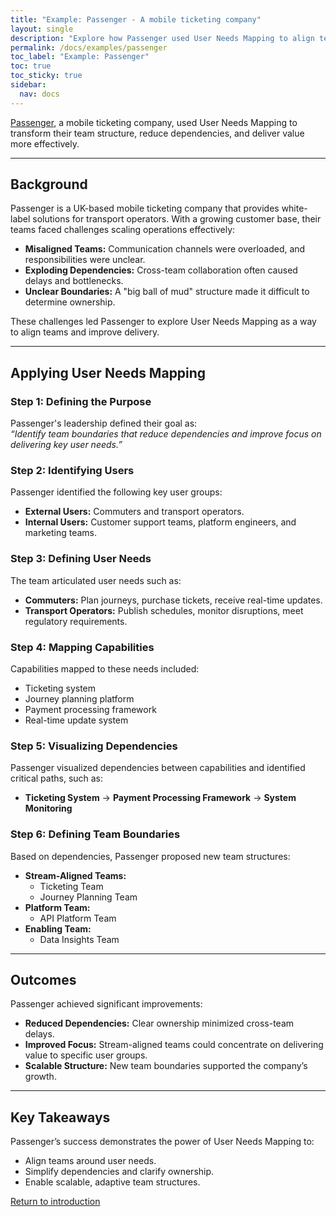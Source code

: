 ```yaml
---
title: "Example: Passenger - A mobile ticketing company"
layout: single
description: "Explore how Passenger used User Needs Mapping to align teams, reduce dependencies, and improve delivery."
permalink: /docs/examples/passenger
toc_label: "Example: Passenger"
toc: true
toc_sticky: true
sidebar:
  nav: docs
---
```


[Passenger](https://passenger.tech), a mobile ticketing company, used User Needs Mapping to transform their team structure, reduce dependencies, and deliver value more effectively.

---

## Background

Passenger is a UK-based mobile ticketing company that provides white-label solutions for transport operators. With a growing customer base, their teams faced challenges scaling operations effectively:

- **Misaligned Teams:** Communication channels were overloaded, and responsibilities were unclear.
- **Exploding Dependencies:** Cross-team collaboration often caused delays and bottlenecks.
- **Unclear Boundaries:** A "big ball of mud" structure made it difficult to determine ownership.

These challenges led Passenger to explore User Needs Mapping as a way to align teams and improve delivery.

---

## Applying User Needs Mapping

### Step 1: Defining the Purpose

Passenger's leadership defined their goal as:  
*“Identify team boundaries that reduce dependencies and improve focus on delivering key user needs.”*

### Step 2: Identifying Users

Passenger identified the following key user groups:

- **External Users:** Commuters and transport operators.
- **Internal Users:** Customer support teams, platform engineers, and marketing teams.

### Step 3: Defining User Needs

The team articulated user needs such as:

- **Commuters:** Plan journeys, purchase tickets, receive real-time updates.
- **Transport Operators:** Publish schedules, monitor disruptions, meet regulatory requirements.

### Step 4: Mapping Capabilities

Capabilities mapped to these needs included:

- Ticketing system
- Journey planning platform
- Payment processing framework
- Real-time update system

### Step 5: Visualizing Dependencies

Passenger visualized dependencies between capabilities and identified critical paths, such as:

- **Ticketing System** → **Payment Processing Framework** → **System Monitoring**

### Step 6: Defining Team Boundaries

Based on dependencies, Passenger proposed new team structures:

- **Stream-Aligned Teams:**
  - Ticketing Team
  - Journey Planning Team
- **Platform Team:**
  - API Platform Team
- **Enabling Team:**
  - Data Insights Team

---

## Outcomes

Passenger achieved significant improvements:

- **Reduced Dependencies:** Clear ownership minimized cross-team delays.
- **Improved Focus:** Stream-aligned teams could concentrate on delivering value to specific user groups.
- **Scalable Structure:** New team boundaries supported the company’s growth.

---

## Key Takeaways

Passenger’s success demonstrates the power of User Needs Mapping to:

- Align teams around user needs.
- Simplify dependencies and clarify ownership.
- Enable scalable, adaptive team structures.

[Return to introduction](/docs/introduction)
